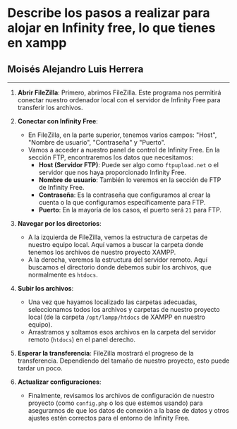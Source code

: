 # Describe los pasos a realizar para alojar en Infinity free, lo que tienes en xampp
## Moisés Alejandro Luis Herrera
---

1. **Abrir FileZilla**: Primero, abrimos FileZilla. Este programa nos permitirá conectar nuestro ordenador local con el servidor de Infinity Free para transferir los archivos.

2. **Conectar con Infinity Free**:
   - En FileZilla, en la parte superior, tenemos varios campos: "Host", "Nombre de usuario", "Contraseña" y "Puerto".
   - Vamos a acceder a nuestro panel de control de Infinity Free. En la sección FTP, encontraremos los datos que necesitamos: 
     - **Host (Servidor FTP)**: Puede ser algo como `ftpupload.net` o el servidor que nos haya proporcionado Infinity Free.
     - **Nombre de usuario**: También lo veremos en la sección de FTP de Infinity Free.
     - **Contraseña**: Es la contraseña que configuramos al crear la cuenta o la que configuramos específicamente para FTP.
     - **Puerto**: En la mayoría de los casos, el puerto será `21` para FTP.

3. **Navegar por los directorios**:
   - A la izquierda de FileZilla, vemos la estructura de carpetas de nuestro equipo local. Aquí vamos a buscar la carpeta donde tenemos los archivos de nuestro proyecto XAMPP.
   - A la derecha, veremos la estructura del servidor remoto. Aquí buscamos el directorio donde debemos subir los archivos, que normalmente es `htdocs`.

4. **Subir los archivos**:
   - Una vez que hayamos localizado las carpetas adecuadas, seleccionamos todos los archivos y carpetas de nuestro proyecto local (de la carpeta `/opt/lampp/htdocs` de XAMPP en nuestro equipo).
   - Arrastramos y soltamos esos archivos en la carpeta del servidor remoto (`htdocs`) en el panel derecho.

5. **Esperar la transferencia**: FileZilla mostrará el progreso de la transferencia. Dependiendo del tamaño de nuestro proyecto, esto puede tardar un poco.

6. **Actualizar configuraciones**:
   - Finalmente, revisamos los archivos de configuración de nuestro proyecto (como `config.php` o los que estemos usando) para asegurarnos de que los datos de conexión a la base de datos y otros ajustes estén correctos para el entorno de Infinity Free.